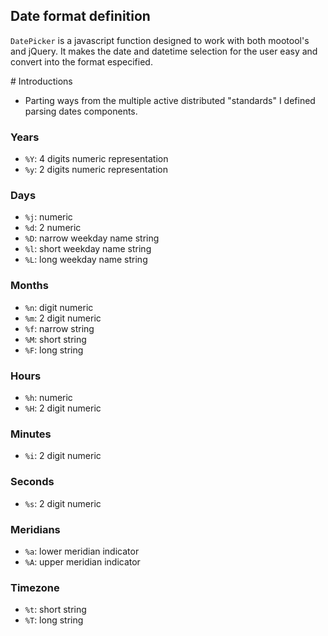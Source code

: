 
Date format definition
------------

`DatePicker` is a javascript function designed to work with both mootool's and jQuery. It makes the date and datetime selection for the user easy and convert into the format especified.

# Introductions

- Parting ways from the multiple active distributed "standards" I defined parsing dates components.

### Years
- `%Y`: 4 digits numeric representation
- `%y`: 2 digits numeric representation

### Days
- `%j`: numeric
- `%d`: 2 numeric
- `%D`: narrow weekday name string
- `%l`: short weekday name string
- `%L`: long weekday name string

### Months
- `%n`: digit numeric
- `%m`: 2 digit numeric
- `%f`: narrow string
- `%M`: short string
- `%F`: long string

### Hours
- `%h`: numeric
- `%H`: 2 digit numeric

### Minutes
- `%i`: 2 digit numeric

### Seconds
- `%s`: 2 digit numeric

### Meridians
- `%a`: lower meridian indicator
- `%A`: upper meridian indicator

### Timezone
- `%t`: short string
- `%T`: long string